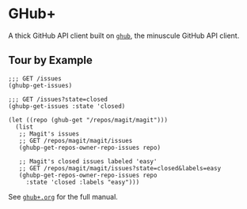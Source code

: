 GHub+
=====

A thick GitHub API client built on [`ghub`][ghub], the minuscule
GitHub API client.

[ghub]: //github.com/tarsius/ghub

## Tour by Example
```elisp
;;; GET /issues
(ghubp-get-issues)

;;; GET /issues?state=closed
(ghubp-get-issues :state 'closed)

(let ((repo (ghub-get "/repos/magit/magit")))
  (list
   ;; Magit's issues
   ;; GET /repos/magit/magit/issues
   (ghubp-get-repos-owner-repo-issues repo)

   ;; Magit's closed issues labeled 'easy'
   ;; GET /repos/magit/magit/issues?state=closed&labels=easy
   (ghubp-get-repos-owner-repo-issues repo
     :state 'closed :labels "easy")))
```

See [`ghub+.org`][manual] for the full manual.

[manual]: //github.com/vermiculus/ghub-plus/blob/master/ghub%2B.org
